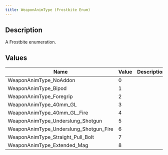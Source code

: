 ```yaml
---
title: WeaponAnimType (Frostbite Enum)
---
```

## Description

A Frostbite enumeration.

## Values

| Name                                      | Value | Description |
| ----------------------------------------- | ----- | ----------- |
| WeaponAnimType\_NoAddon                   | 0     |             |
| WeaponAnimType\_Bipod                     | 1     |             |
| WeaponAnimType\_Foregrip                  | 2     |             |
| WeaponAnimType\_40mm\_GL                  | 3     |             |
| WeaponAnimType\_40mm\_GL\_Fire            | 4     |             |
| WeaponAnimType\_Underslung\_Shotgun       | 5     |             |
| WeaponAnimType\_Underslung\_Shotgun\_Fire | 6     |             |
| WeaponAnimType\_Straight\_Pull\_Bolt      | 7     |             |
| WeaponAnimType\_Extended\_Mag             | 8     |             |

